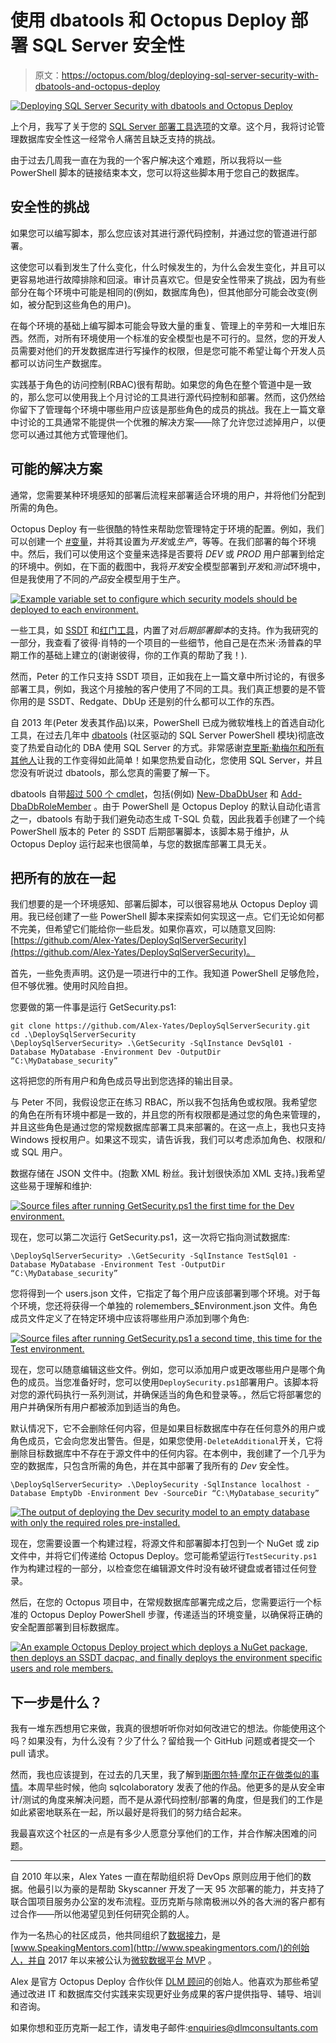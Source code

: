 # 使用 dbatools 和 Octopus Deploy 部署 SQL Server 安全性

> 原文：<https://octopus.com/blog/deploying-sql-server-security-with-dbatools-and-octopus-deploy>

[![Deploying SQL Server Security with dbatools and Octopus Deploy](img/d71bebd813492c02fd009e1870da0383.png)](#)

上个月，我写了关于您的 [SQL Server 部署工具选项](https://octopus.com/blog/sql-server-deployment-options-for-octopus-deploy)的文章。这个月，我将讨论管理数据库安全性这一经常令人痛苦且缺乏支持的挑战。

由于过去几周我一直在为我的一个客户解决这个难题，所以我将以一些 PowerShell 脚本的链接结束本文，您可以将这些脚本用于您自己的数据库。

## 安全性的挑战

如果您可以编写脚本，那么您应该对其进行源代码控制，并通过您的管道进行部署。

这使您可以看到发生了什么变化，什么时候发生的，为什么会发生变化，并且可以更容易地进行故障排除和回滚。审计员喜欢它。但是安全性带来了挑战，因为有些部分在每个环境中可能是相同的(例如，数据库角色)，但其他部分可能会改变(例如，被分配到这些角色的用户)。

在每个环境的基础上编写脚本可能会导致大量的重复、管理上的辛劳和一大堆旧东西。然而，对所有环境使用一个标准的安全模型也是不可行的。显然，您的开发人员需要对他们的开发数据库进行写操作的权限，但是您可能不希望让每个开发人员都可以访问生产数据库。

实践基于角色的访问控制(RBAC)很有帮助。如果您的角色在整个管道中是一致的，那么您可以使用我上个月讨论的工具进行源代码控制和部署。然而，这仍然给你留下了管理每个环境中哪些用户应该是那些角色的成员的挑战。我在上一篇文章中讨论的工具通常不能提供一个优雅的解决方案——除了允许您过滤掉用户，以便您可以通过其他方式管理他们。

## 可能的解决方案

通常，您需要某种环境感知的部署后流程来部署适合环境的用户，并将他们分配到所需的角色。

Octopus Deploy 有一些很酷的特性来帮助您管理特定于环境的配置。例如，我们可以创建一个 [#变量](https://octopus.com/docs/projects/variables)，并将其设置为*开发*或*生产*，等等。在我们部署的每个环境中。然后，我们可以使用这个变量来选择是否要将 *DEV* 或 *PROD* 用户部署到给定的环境中。例如，在下面的截图中，我将*开发*安全模型部署到*开发*和*测试*环境中，但是我使用了不同的*产品*安全模型用于生产。

[![Example variable set to configure which security models should be deployed to each environment.](img/e01e632663e7d5752bf4955e63434b59.png)](#)

一些工具，如 [SSDT](https://docs.microsoft.com/en-us/sql/ssdt/how-to-specify-predeployment-or-postdeployment-scripts?view=sql-server-ver15) 和[红门工具](https://documentation.red-gate.com/soc6/common-tasks/working-with-pre-post-deployment-scripts)，内置了对*后期部署脚本*的支持。作为我研究的一部分，我查看了彼得·肖特的一个项目的一些细节，他自己是在杰米·汤普森的早期工作的基础上建立的(谢谢彼得，你的工作真的帮助了我！).

然而，Peter 的工作只支持 SSDT 项目，正如我在上一篇文章中所讨论的，有很多部署工具，例如，我这个月接触的客户使用了不同的工具。我们真正想要的是不管你用的是 SSDT、Redgate、DbUp 还是别的什么都可以工作的东西。

自 2013 年(Peter 发表其作品)以来，PowerShell 已成为微软堆栈上的首选自动化工具，在过去几年中 [dbatools](https://dbatools.io/) (社区驱动的 SQL Server PowerShell 模块)彻底改变了热爱自动化的 DBA 使用 SQL Server 的方式。非常感谢[克里斯·勒梅尔和所有其他人](https://dbatools.io/team/)让我的工作变得如此简单！如果您热爱自动化，您使用 SQL Server，并且您没有听说过 dbatools，那么您真的需要了解一下。

dbatools 自带[超过 500 个 cmdlet](https://dbatools.io/commands/)，包括(例如) [New-DbaDbUser](https://docs.dbatools.io/#New-DbaDbUser) 和 [Add-DbaDbRoleMember](https://docs.dbatools.io/#Add-DbaDbRoleMember) 。由于 PowerShell 是 Octopus Deploy 的默认自动化语言之一，dbatools 有助于我们避免动态生成 T-SQL 负载，因此我着手创建了一个纯 PowerShell 版本的 Peter 的 SSDT 后期部署脚本，该脚本易于维护，从 Octopus Deploy 运行起来也很简单，与您的数据库部署工具无关。

## 把所有的放在一起

我们想要的是一个环境感知、部署后脚本，可以很容易地从 Octopus Deploy 调用。我已经创建了一些 PowerShell 脚本来探索如何实现这一点。它们无论如何都不完美，但希望它们能给你一些启发。如果你喜欢，可以随意叉回购:[https://github.com/Alex-Yates/DeploySqlServerSecurity](https://github.com/Alex-Yates/DeploySqlServerSecurity)。

首先，一些免责声明。这仍是一项进行中的工作。我知道 PowerShell 足够危险，但不够优雅。使用时风险自担。

您要做的第一件事是运行 GetSecurity.ps1:

```
git clone https://github.com/Alex-Yates/DeploySqlServerSecurity.git
cd .\DeploySqlServerSecurity
\DeploySqlServerSecurity> .\GetSecurity -SqlInstance DevSql01 -Database MyDatabase -Environment Dev -OutputDir “C:\MyDatabase_security” 
```

这将把您的所有用户和角色成员导出到您选择的输出目录。

与 Peter 不同，我假设您正在练习 RBAC，所以我不包括角色或权限。我希望您的角色在所有环境中都是一致的，并且您的所有权限都是通过您的角色来管理的，并且这些角色是通过您的常规数据库部署工具来部署的。在这一点上，我也只支持 Windows 授权用户。如果这不现实，请告诉我，我们可以考虑添加角色、权限和/或 SQL 用户。

数据存储在 JSON 文件中。(抱歉 XML 粉丝。我计划很快添加 XML 支持。)我希望这些易于理解和维护:

[![Source files after running GetSecurity.ps1 the first time for the Dev environment.](img/5b20b9b66222fb3721c4881e3a738d58.png)](#)

现在，您可以第二次运行 GetSecurity.ps1，这一次将它指向测试数据库:

`\DeploySqlServerSecurity> .\GetSecurity -SqlInstance TestSql01 -Database MyDatabase -Environment Test -OutputDir “C:\MyDatabase_security”`

您将得到一个 users.json 文件，它指定了每个用户应该部署到哪个环境。对于每个环境，您还将获得一个单独的 rolemembers_$Environment.json 文件。角色成员文件定义了在特定环境中应该将哪些用户添加到哪个角色:

[![Source files after running GetSecurity.ps1 a second time, this time for the Test environment.](img/a6407140c38d2d7f97aec424a9e53934.png)](#)

现在，您可以随意编辑这些文件。例如，您可以添加用户或更改哪些用户是哪个角色的成员。当您准备好时，您可以使用`DeploySecurity.ps1`部署用户。该脚本将对您的源代码执行一系列测试，并确保适当的角色和登录等。，然后它将部署您的用户并确保所有用户都被添加到适当的角色。

默认情况下，它不会删除任何内容，但是如果目标数据库中存在任何意外的用户或角色成员，它会向您发出警告。但是，如果您使用`-DeleteAdditional`开关，它将删除目标数据库中不存在于源文件中的任何内容。在本例中，我创建了一个几乎为空的数据库，只包含所需的角色，并在其中部署了我所有的 *Dev* 安全性。

`\DeploySqlServerSecurity> .\DeploySecurity -SqlInstance localhost -Database EmptyDb -Environment Dev -SourceDir “C:\MyDatabase_security”`

[![The output of deploying the Dev security model to an empty database with only the required roles pre-installed.](img/c4371da55de1b2cfa01b35cd2f88b527.png)](#)

现在，您需要设置一个构建过程，将源文件和部署脚本打包到一个 NuGet 或 zip 文件中，并将它们传递给 Octopus Deploy。您可能希望运行`TestSecurity.ps1`作为构建过程的一部分，以检查您在编辑源文件时没有破坏键盘或者错过任何登录。

然后，在您的 Octopus 项目中，在常规数据库部署完成之后，您需要运行一个标准的 Octopus Deploy PowerShell 步骤，传递适当的环境变量，以确保将正确的安全配置部署到目标数据库。

[![An example Octopus Deploy project which deploys a NuGet package, then deploys an SSDT dacpac, and finally deploys the environment specific users and role members.](img/6440306cde6feab9caa2974e3bff1331.png)](#)

## 下一步是什么？

我有一堆东西想用它来做，我真的很想听听你对如何改进它的想法。你能使用这个吗？如果没有，为什么没有？少了什么？留给我一个 GitHub 问题或者提交一个 pull 请求。

然而，我也应该提到，在过去的几天里，我了解到[斯图尔特·摩尔正在做类似的事情](https://github.com/sqlcollaborative/dbasecurityscan)。本周早些时候，他向 sqlcolaboratory 发表了他的作品。他更多的是从安全审计/测试的角度来解决问题，而不是从源代码控制/部署的角度，但是我们的工作是如此紧密地联系在一起，所以最好是将我们的努力结合起来。

我最喜欢这个社区的一点是有多少人愿意分享他们的工作，并合作解决困难的问题。

* * *

自 2010 年以来，Alex Yates 一直在帮助组织将 DevOps 原则应用于他们的数据。他最引以为豪的是帮助 Skyscanner 开发了一天 95 次部署的能力，并支持了联合国项目服务办公室的发布流程。亚历克斯与除南极洲以外的各大洲的客户都有过合作——所以他渴望见到任何研究企鹅的人。

作为一名热心的社区成员，他共同组织了[数据接力](https://datarelay.co.uk/)，是[www.SpeakingMentors.com](http://www.speakingmentors.com/)的创始人，并自 2017 年以来被公认为[微软数据平台 MVP](https://mvp.microsoft.com/en-us/PublicProfile/5002655?fullName=Alex%20Yates) 。

Alex 是官方 Octopus Deploy 合作伙伴 [DLM 顾问](https://dlmconsultants.com/)的创始人。他喜欢为那些希望通过改进 IT 和数据库交付实践来实现更好业务成果的客户提供指导、辅导、培训和咨询。

如果你想和亚历克斯一起工作，请发电子邮件:[enquiries@dlmconsultants.com](mailto:enquiries@dlmconsultants.com)